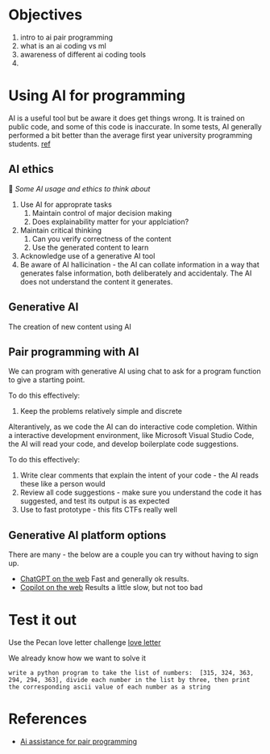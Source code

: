# Objectives

1. intro to ai pair programming
1. what is an ai coding vs ml
1. awareness of  different ai coding tools
1.

# Using AI for programming

AI is a useful tool but be aware it does get things wrong. It is trained on public code, and some of this code is inaccurate. In some tests, AI generally performed a bit better than the average first year university programming students. [ref]()

## AI ethics

🧠 _Some AI usage and ethics to think about_

1. Use AI for approprate tasks
    1. Maintain control of major decision making
    1. Does explainability matter for your applciation?
1. Maintain critical thinking
    1. Can you verify correctness of the content
    1. Use the generated content to learn
1. Acknowledge use of a generative AI tool
1. Be aware of AI hallicination - the AI can collate information in a way that generates false information, both deliberately and accidentaly. The AI does not understand the content it generates.


## Generative AI

The creation of new content using AI


## Pair programming with AI

We can program with generative AI using chat to ask for a program function to give a starting point.

To do this effectively:

1. Keep the problems relatively simple and discrete

Alterantively, as we code the AI can do interactive code completion. Within a interactive development environment, like Microsoft Visual Studio Code, the AI will read your code, and develop boilerplate code suggestions.

To do this effectively:
1. Write clear comments that explain the intent of your code - the AI reads these like a person would
1. Review all code suggestions - make sure you understand the code it has suggested, and test its output is as expected
1. Use to fast prototype - this fits CTFs really well


## Generative AI platform options

There are many - the below are a couple you can try without having to sign up.

* [ChatGPT on the web](https://chat.openai.com/) Fast and generally ok results.
* [Copilot on the web](https://copilot.microsoft.com/) Results a little slow, but not too bad


# Test it out

Use the Pecan love letter challenge [love letter](https://pecanplus.ecusdf.org/?page=challenges&challenge=loveletter)

We already know how we want to solve it

```
write a python program to take the list of numbers:  [315, 324, 363, 294, 294, 363], divide each number in the list by three, then print the corresponding ascii value of each number as a string
```



# References

* [Ai assistance for pair programming](https://stackoverflow.blog/2024/04/03/developers-with-ai-assistants-need-to-follow-the-pair-programming-model/)